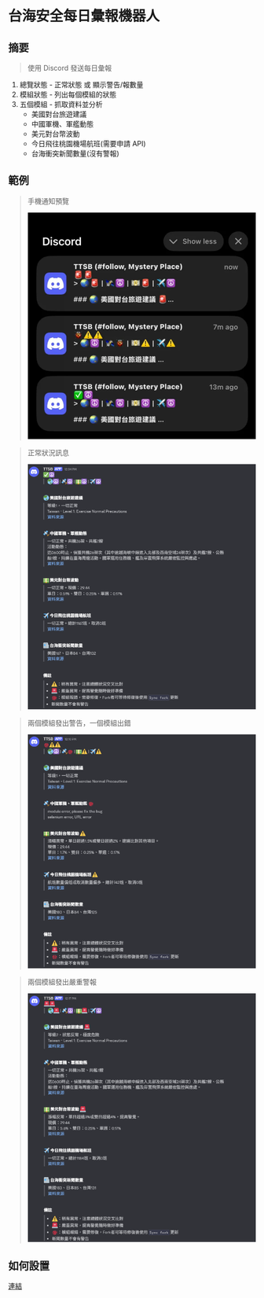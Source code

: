 # 台海安全每日彙報機器人

## 摘要

> 使用 Discord 發送每日彙報

1. 總覽狀態 - 正常狀態 或 顯示警告/報數量
2. 模組狀態 - 列出每個模組的狀態
3. 五個模組 - 抓取資料並分析
   - 美國對台旅遊建議
   - 中國軍機、軍艦動態
   - 美元對台幣波動
   - 今日飛往桃園機場航班(需要申請 API)
   - 台海衝突新聞數量(沒有警報)

## 範例

> 手機通知預覽
>
> ![通知](.github/readme-assets/notification.png)

> 正常狀況訊息
>
> ![正常](.github/readme-assets/normal.png)

> 兩個模組發出警告，一個模組出錯
>
> ![警告](.github/readme-assets/warning.png)

> 兩個模組發出嚴重警報
>
> ![緊張](.github/readme-assets/alert.png)

## 如何設置

[連結](README.zh.md)
